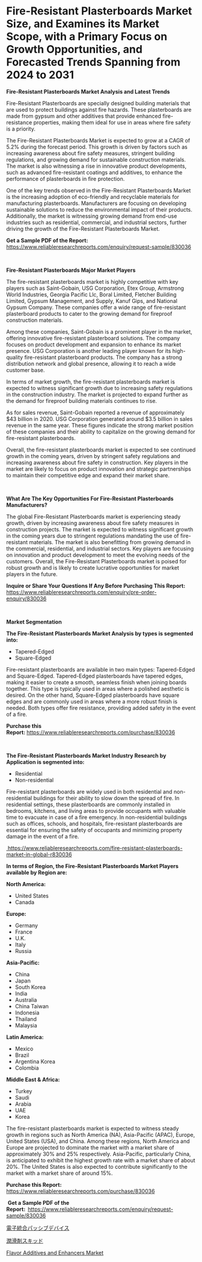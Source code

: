 <p><h1>Fire-Resistant Plasterboards Market Size, and Examines its Market Scope, with a Primary Focus on Growth Opportunities, and Forecasted Trends Spanning from 2024 to 2031</h1></p><p><strong>Fire-Resistant Plasterboards Market Analysis and Latest Trends</strong></p>
<p><p>Fire-Resistant Plasterboards are specially designed building materials that are used to protect buildings against fire hazards. These plasterboards are made from gypsum and other additives that provide enhanced fire-resistance properties, making them ideal for use in areas where fire safety is a priority.</p><p>The Fire-Resistant Plasterboards Market is expected to grow at a CAGR of 5.2% during the forecast period. This growth is driven by factors such as increasing awareness about fire safety measures, stringent building regulations, and growing demand for sustainable construction materials. The market is also witnessing a rise in innovative product developments, such as advanced fire-resistant coatings and additives, to enhance the performance of plasterboards in fire protection.</p><p>One of the key trends observed in the Fire-Resistant Plasterboards Market is the increasing adoption of eco-friendly and recyclable materials for manufacturing plasterboards. Manufacturers are focusing on developing sustainable solutions to reduce the environmental impact of their products. Additionally, the market is witnessing growing demand from end-use industries such as residential, commercial, and industrial sectors, further driving the growth of the Fire-Resistant Plasterboards Market.</p></p>
<p><strong>Get a Sample PDF of the Report:&nbsp;</strong> <a href="https://www.reliableresearchreports.com/enquiry/request-sample/830036">https://www.reliableresearchreports.com/enquiry/request-sample/830036</a></p>
<p>&nbsp;</p>
<p><strong>Fire-Resistant Plasterboards Major Market Players</strong></p>
<p><p>The fire-resistant plasterboards market is highly competitive with key players such as Saint-Gobain, USG Corporation, Etex Group, Armstrong World Industries, Georgia Pacific Llc, Boral Limited, Fletcher Building Limited, Gypsum Management, and Supply, Kanuf Gips, and National Gypsum Company. These companies offer a wide range of fire-resistant plasterboard products to cater to the growing demand for fireproof construction materials.</p><p>Among these companies, Saint-Gobain is a prominent player in the market, offering innovative fire-resistant plasterboard solutions. The company focuses on product development and expansion to enhance its market presence. USG Corporation is another leading player known for its high-quality fire-resistant plasterboard products. The company has a strong distribution network and global presence, allowing it to reach a wide customer base.</p><p>In terms of market growth, the fire-resistant plasterboards market is expected to witness significant growth due to increasing safety regulations in the construction industry. The market is projected to expand further as the demand for fireproof building materials continues to rise.</p><p>As for sales revenue, Saint-Gobain reported a revenue of approximately $43 billion in 2020. USG Corporation generated around $3.5 billion in sales revenue in the same year. These figures indicate the strong market position of these companies and their ability to capitalize on the growing demand for fire-resistant plasterboards.</p><p>Overall, the fire-resistant plasterboards market is expected to see continued growth in the coming years, driven by stringent safety regulations and increasing awareness about fire safety in construction. Key players in the market are likely to focus on product innovation and strategic partnerships to maintain their competitive edge and expand their market share.</p></p>
<p>&nbsp;</p>
<p><strong>What Are The Key Opportunities For Fire-Resistant Plasterboards Manufacturers?</strong></p>
<p><p>The global Fire-Resistant Plasterboards market is experiencing steady growth, driven by increasing awareness about fire safety measures in construction projects. The market is expected to witness significant growth in the coming years due to stringent regulations mandating the use of fire-resistant materials. The market is also benefitting from growing demand in the commercial, residential, and industrial sectors. Key players are focusing on innovation and product development to meet the evolving needs of the customers. Overall, the Fire-Resistant Plasterboards market is poised for robust growth and is likely to create lucrative opportunities for market players in the future.</p></p>
<p><strong>Inquire or Share Your Questions If Any Before Purchasing This Report:</strong> <a href="https://www.reliableresearchreports.com/enquiry/pre-order-enquiry/830036">https://www.reliableresearchreports.com/enquiry/pre-order-enquiry/830036</a></p>
<p>&nbsp;</p>
<p><strong>Market Segmentation</strong></p>
<p><strong>The Fire-Resistant Plasterboards Market Analysis by types is segmented into:</strong></p>
<p><ul><li>Tapered-Edged</li><li>Square-Edged</li></ul></p>
<p><p>Fire-resistant plasterboards are available in two main types: Tapered-Edged and Square-Edged. Tapered-Edged plasterboards have tapered edges, making it easier to create a smooth, seamless finish when joining boards together. This type is typically used in areas where a polished aesthetic is desired. On the other hand, Square-Edged plasterboards have square edges and are commonly used in areas where a more robust finish is needed. Both types offer fire resistance, providing added safety in the event of a fire.</p></p>
<p><strong>Purchase this Report:&nbsp;</strong><a href="https://www.reliableresearchreports.com/purchase/830036">https://www.reliableresearchreports.com/purchase/830036</a></p>
<p>&nbsp;</p>
<p><strong>The Fire-Resistant Plasterboards Market Industry Research by Application is segmented into:</strong></p>
<p><ul><li>Residential</li><li>Non-residential</li></ul></p>
<p><p>Fire-resistant plasterboards are widely used in both residential and non-residential buildings for their ability to slow down the spread of fire. In residential settings, these plasterboards are commonly installed in bedrooms, kitchens, and living areas to provide occupants with valuable time to evacuate in case of a fire emergency. In non-residential buildings such as offices, schools, and hospitals, fire-resistant plasterboards are essential for ensuring the safety of occupants and minimizing property damage in the event of a fire.</p></p>
<p><a href="https://www.reliableresearchreports.com/fire-resistant-plasterboards-market-in-global-r830036">&nbsp;https://www.reliableresearchreports.com/fire-resistant-plasterboards-market-in-global-r830036</a></p>
<p><strong>In terms of Region, the Fire-Resistant Plasterboards Market Players available by Region are:</strong></p>
<p>
    <p> <strong> North America: </strong>
        <ul>
            <li>United States</li>
            <li>Canada</li>
        </ul>
        </p> 
    <p> <strong> Europe: </strong>
        <ul>
            <li>Germany</li>
            <li>France</li>
            <li>U.K.</li>
            <li>Italy</li>
            <li>Russia</li>
        </ul>
        </p> 
    <p> <strong> Asia-Pacific: </strong>
        <ul>
            <li>China</li>
            <li>Japan</li>
            <li>South Korea</li>
            <li>India</li>
            <li>Australia</li>
            <li>China Taiwan</li>
            <li>Indonesia</li>
            <li>Thailand</li>
            <li>Malaysia</li>
        </ul>
        </p> 
    <p> <strong> Latin America: </strong>
        <ul>
            <li>Mexico</li>
            <li>Brazil</li>
            <li>Argentina Korea</li>
            <li>Colombia</li>
        </ul>
        </p> 
    <p> <strong> Middle East & Africa: </strong>
        <ul>
            <li>Turkey</li>
            <li>Saudi</li>
            <li>Arabia</li>
            <li>UAE</li>
            <li>Korea</li>
        </ul>
    </p>
    </p>
<p><p>The fire-resistant plasterboards market is expected to witness steady growth in regions such as North America (NA), Asia-Pacific (APAC), Europe, United States (USA), and China. Among these regions, North America and Europe are projected to dominate the market with a market share of approximately 30% and 25% respectively. Asia-Pacific, particularly China, is anticipated to exhibit the highest growth rate with a market share of about 20%. The United States is also expected to contribute significantly to the market with a market share of around 15%.</p></p>
<p><strong>Purchase this Report: </strong><a href="https://www.reliableresearchreports.com/purchase/830036">https://www.reliableresearchreports.com/purchase/830036</a></p>
<p>&nbsp;<strong>Get a Sample PDF of the Report:&nbsp;&nbsp;</strong><a href="https://www.reliableresearchreports.com/enquiry/request-sample/830036">https://www.reliableresearchreports.com/enquiry/request-sample/830036</a></p>
<p><strong></strong></p>
<p><p><a href="https://github.com/GiovaniLeannon/Market-Research-Report-List-1/blob/main/8569079104358.md">電子統合パッシブデバイス</a></p><p><a href="https://github.com/DanykaKilback/Market-Research-Report-List-1/blob/main/8414584104359.md">潤滑剤スキッド</a></p><p><a href="https://github.com/nathandecarvalho/Market-Research-Report-List-3/blob/main/flavor-additives-and-enhancers-market.md">Flavor Additives and Enhancers Market</a></p></p>